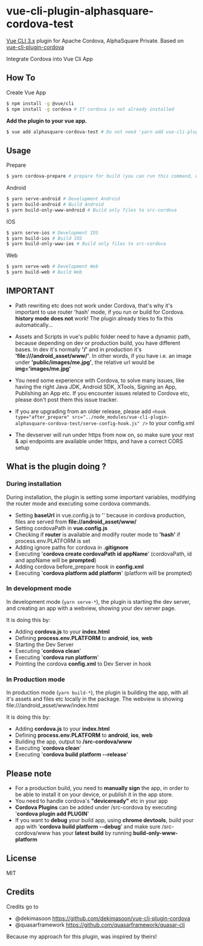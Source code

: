 # vue-cli-plugin-alphasquare-cordova-test

[Vue CLI 3.x](https://github.com/vuejs/vue-cli) plugin for Apache Cordova, AlphaSquare Private.
Based on [vue-cli-plugin-cordova](https://github.com/m0dch3n/vue-cli-plugin-cordova)

Integrate Cordova into Vue Cli App

## How To

Create Vue App

```sh
$ npm install -g @vue/cli
$ npm install -g cordova # If cordova is not already installed
```

**Add the plugin to your vue app.**

```sh
$ vue add alphasquare-cordova-test # Do not need 'yarn add vue-cli-plugin-alphasquare-cordova-test'
```

## Usage

Prepare

```sh
$ yarn cordova-prepare # prepare for build (you can run this command, when you checkouted your project from GIT, it's like npm install)
```

Android

```sh
$ yarn serve-android # Development Android
$ yarn build-android # Build Android
$ yarn build-only-www-android # Build only files to src-cordova
```

IOS

```sh
$ yarn serve-ios # Development IOS
$ yarn build-ios # Build IOS
$ yarn build-only-www-ios # Build only files to src-cordova
```

Web

```sh
$ yarn serve-web # Development Web
$ yarn build-web # Build Web
```

## IMPORTANT

- Path rewriting etc does not work under Cordova, that's why it's important to use router 'hash' mode, if you run or build for Cordova. **history mode does not** work! The plugin already tries to fix this automatically...

- Assets and Scripts in vue's public folder need to have a dynamic path, because depending on dev or production build, you have different bases. In dev it's normally **'/'** and in production it's **'file:///android_asset/www/'**. In other words, if you have i.e. an image under **'public/images/me.jpg'**, the relative url would be **img='images/me.jpg'**

- You need some experience with Cordova, to solve many issues, like having the right Java JDK, Android SDK, XTools, Signing an App, Publishing an App etc. If you encounter issues related to Cordova etc, please don't post them this issue tracker.

- If you are upgrading from an older release, please add `<hook type="after_prepare" src="../node_modules/vue-cli-plugin-alphasquare-cordova-test/serve-config-hook.js" />` to your config.xml

- The devserver will run under https from now on, so make sure your rest & api endpoints are available under https, and have a correct CORS setup

## What is the plugin doing ?

### During installation

During installation, the plugin is setting some important variables, modifying the router mode and executing some cordova commands.

- Setting **baseUrl** in vue.config.js to '' because in cordova production, files are served from **file://android_asset/www/**
- Setting cordovaPath in **vue.config.js**
- Checking if **router** is available and modify router mode to **'hash'** if process.env.PLATFORM is set
- Adding ignore paths for cordova in **.gitignore**
- Executing '**cordova create cordovaPath id appName**' (cordovaPath, id and appName will be **prompted**)
- Adding cordova before_prepare hook in **config.xml**
- Executing '**cordova platform add platform**' (platform will be prompted)

### In development mode

In development mode (`yarn serve-*`), the plugin is starting the dev server, and creating an app with a webview, showing your dev server page.

It is doing this by:

- Adding **cordova.js** to your **index.html**
- Defining **process.env.PLATFORM** to **android**, **ios**, **web**
- Starting the Dev Server
- Executing '**cordova clean**'
- Executing '**cordova run platform**'
- Pointing the cordova **config.xml** to Dev Server in hook

### In Production mode

In production mode (`yarn build-*`), the plugin is building the app, with all it's assets and files etc locally in the package. The webview is showing file:///android_asset/www/index.html

It is doing this by:

- Adding **cordova.js** to your **index.html**
- Defining **process.env.PLATFORM** to **android**, **ios**, **web**
- Building the app, output to **/src-cordova/www**
- Executing '**cordova clean**'
- Executing '**cordova build platform --release**'

## Please note

- For a production build, you need to **manually sign** the app, in order to be able to install it on your device, or publish it in the app store.
- You need to handle cordova's **"deviceready"** etc in your app
- **Cordova Plugins** can be added under /src-cordova by executing '**cordova plugin add PLUGIN**'
- If you want to **debug** your build app, using **chrome devtools**, build your app with '**cordova build platform --debug**' and make sure /src-cordova/www has your **latest build** by running **build-only-www-platform**

## License

MIT

## Credits

Credits go to

- @dekimasoon https://github.com/dekimasoon/vue-cli-plugin-cordova
- @quasarframework https://github.com/quasarframework/quasar-cli

Because my approach for this plugin, was inspired by theirs!
